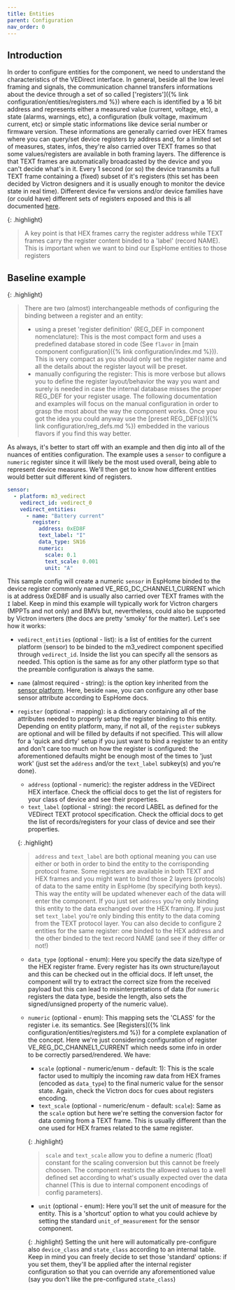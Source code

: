 ```yaml
---
title: Entities
parent: Configuration
nav_order: 0
---
```


## Introduction

In order to configure entities for the component, we need to understand the characteristics of the VEDirect interface. In general, beside all the low level framing and signals, the communication channel transfers informations about the device through a set of so called ['registers']({% link configuration/entities/registers.md %}) where each is identified by a 16 bit address and represents either a measured value (current, voltage, etc), a state (alarms, warnings, etc), a configuration (bulk voltage, maximum current, etc) or simple static informations like device serial number or firmware version.
These informations are generally carried over HEX frames where you can query/set device registers by address and, for a limited set of measures, states, infos, they're also carried over TEXT frames so that some values/registers are available in both framing layers. The difference is that TEXT frames are automatically broadcasted by the device and you can't decide what's in it. Every 1 second (or so) the device transmits a full TEXT frame containing a (fixed) subset of it's registers (this set has been decided by Victron designers and it is usually enough to monitor the device state in real time). Different device fw versions and/or device families have (or could have) different sets of registers exposed and this is all documented [here](https://www.victronenergy.com/upload/documents/VE.Direct-Protocol-3.33.pdf).

{: .highlight}

> A key point is that HEX frames carry the register address while TEXT frames carry the register content binded to a 'label' (record NAME). This is important when we want to bind our EspHome entities to those registers

## Baseline example

{: .highlight}

> There are two (almost) interchangeable methods of configuring the binding between a register and an entity:
>
> - using a preset 'register definition' (REG_DEF in component nomenclature): This is the most compact form and uses a predefined database stored in code (See `flavor` in [main component configuration]({% link configuration/index.md %})). This is very compact as you should only set the register name and all the details about the register layout will be preset.
> - manually configuring the register: This is more verbose but allows you to define the register layout/behavior the way you want and surely is needed in case the internal database misses the proper REG_DEF for your register usage.
>   The following documentation and examples will focus on the manual configuration in order to grasp the most about the way the component works. Once you got the idea you could anyway use the [preset REG_DEF(s)]({% link configuration/reg_defs.md %}) embedded in the various flavors if you find this way better.

As always, it's better to start off with an example and then dig into all of the nuances of entities configuration.
The example uses a `sensor` to configure a `numeric` register since it will likely be the most used overall, being able to represent device measures. We'll then get to know how different entities would better suit different kind of registers.

```yaml
sensor:
  - platform: m3_vedirect
    vedirect_id: vedirect_0
    vedirect_entities:
      - name: "Battery current"
        register:
          address: 0xED8F
          text_label: "I"
          data_type: SN16
          numeric:
            scale: 0.1
            text_scale: 0.001
            unit: "A"
```

This sample config will create a numeric `sensor` in EspHome binded to the device register commonly named VE_REG_DC_CHANNEL1_CURRENT which is at address 0xED8F and is usually also carried over TEXT frames with the `I` label. Keep in mind this example will typically work for Victron chargers (MPPTs and not only) and BMVs but, nevertheless, could also be supported by Victron inverters (the docs are pretty 'smoky' for the matter). Let's see how it works:

- `vedirect_entities` (optional - list): is a list of entities for the current platform (sensor) to be binded to the m3_vedirect component specified through `vedirect_id`. Inside the list you can specify all the sensors as needed. This option is the same as for any other platform type so that the preamble configuration is always the same.
- `name` (almost required - string): is the option key inherited from the [sensor platform](https://esphome.io/components/sensor/). Here, beside `name`, you can configure any other base sensor attribute according to EspHome docs.
- `register` (optional - mapping): is a dictionary containing all of the attributes needed to properly setup the register binding to this entity. Depending on entity platform, many, if not all, of the `register` subkeys are optional and will be filled by defaults if not specified. This will allow for a 'quick and dirty' setup if you just want to bind a register to an entity and don't care too much on how the register is configured: the aforementioned defaults might be enough most of the times to 'just work' (just set the `address` and/or the `text_label` subkey(s) and you're done).

  - `address` (optional - numeric): the register address in the VEDirect HEX interface. Check the official docs to get the list of registers for your class of device and see their properties.
  - `text_label` (optional - string): the record LABEL as defined for the VEDirect TEXT protocol specification. Check the official docs to get the list of records/registers for your class of device and see their properties.

  {: .highlight}

  > `address` and `text_label` are both optional meaning you can use either or both in order to bind the entity to the corrisponding protocol frame. Some registers are available in both TEXT and HEX frames and you might want to bind those 2 layers (protocols) of data to the same entity in EspHome (by specifying both keys). This way the entity will be updated whenever each of the data will enter the component. If you just set `address` you're only binding this entity to the data exchanged over the HEX framing. If you just set `text_label` you're only binding this entity to the data coming from the TEXT protocol layer. You can also decide to configure 2 entities for the same register: one binded to the HEX address and the other binded to the text record NAME (and see if they differ or not!)

  - `data_type` (optional - enum): Here you specify the data size/type of the HEX register frame. Every register has its own structure/layout and this can be checked out in the official docs. If left unset, the component will try to extract the correct size from the received payload but this can lead to misinterpretations of data (for `numeric` registers the data type, beside the length, also sets the signed/unsigned property of the numeric value).
  - `numeric` (optional - enum): This mapping sets the 'CLASS' for the register i.e. its semantics. See [Registers]({% link configuration/entities/registers.md %}) for a complete explanation of the concept. Here we're just considering configuration of register VE_REG_DC_CHANNEL1_CURRENT which needs some info in order to be correctly parsed/rendered. We have:

    - `scale` (optional - numeric/enum - default: 1): This is the scale factor used to multiply the incoming raw data from HEX frames (encoded as `data_type`) to the final numeric value for the sensor state. Again, check the Victron docs for cues about registers encoding.
    - `text_scale` (optional - numeric/enum - default: `scale`): Same as the `scale` option but here we're setting the conversion factor for data coming from a TEXT frame. This is usually different than the one used for HEX frames related to the same register.

    {: .highlight}

    > `scale` and `text_scale` allow you to define a numeric (float) constant for the scaling conversion but this cannot be freely choosen. The component restricts the allowed values to a well defined set according to what's usually expected over the data channel (This is due to internal component encodings of config parameters).

    - `unit` (optional - enum): Here you'll set the unit of measure for the entity. This is a 'shortcut' option to what you could achieve by setting the standard `unit_of_measurement` for the sensor component.

    {: .highlight}
    Setting the unit here will automatically pre-configure also `device_class` and `state_class` according to an internal table. Keep in mind you can freely decide to set those 'standard' options: if you set them, they'll be applied after the internal register configuration so that you can override any aforementioned value (say you don't like the pre-configured `state_class`)
